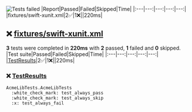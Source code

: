 ![Tests failed](https://img.shields.io/badge/tests-2%20passed%2C%201%20failed-critical)
|Report|Passed|Failed|Skipped|Time|
|:---|---:|---:|---:|---:|
|fixtures/swift-xunit.xml|2:white_check_mark:|1:x:||220ms|
## :x: <a id="user-content-r0" href="#r0">fixtures/swift-xunit.xml</a>
**3** tests were completed in **220ms** with **2** passed, **1** failed and **0** skipped.
|Test suite|Passed|Failed|Skipped|Time|
|:---|---:|---:|---:|---:|
|[TestResults](#r0s0)|2:white_check_mark:|1:x:||220ms|
### :x: <a id="user-content-r0s0" href="#r0s0">TestResults</a>
```
AcmeLibTests.AcmeLibTests
  :white_check_mark: test_always_pass
  :white_check_mark: test_always_skip
  :x: test_always_fail
```